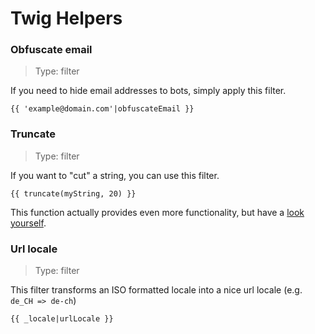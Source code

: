 # Twig Helpers

### Obfuscate email
> Type: filter

If you need to hide email addresses to bots, simply apply this filter.
```twig
{{ 'example@domain.com'|obfuscateEmail }}
```

### Truncate
> Type: filter

If you want to "cut" a string, you can use this filter.
```twig
{{ truncate(myString, 20) }}
```
This function actually provides even more functionality, but have a [look yourself](../src/Twig/Extension/TruncateExtension.php).

### Url locale
> Type: filter

This filter transforms an ISO formatted locale into a nice url locale (e.g. `de_CH => de-ch`)
```twig
{{ _locale|urlLocale }}
```